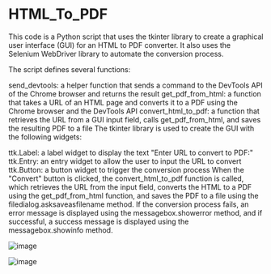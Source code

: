 # HTML_To_PDF
This code is a Python script that uses the tkinter library to create a graphical user interface (GUI) for an HTML to PDF converter. It also uses the Selenium WebDriver library to automate the conversion process.

The script defines several functions:

send_devtools: a helper function that sends a command to the DevTools API of the Chrome browser and returns the result
get_pdf_from_html: a function that takes a URL of an HTML page and converts it to a PDF using the Chrome browser and the DevTools API
convert_html_to_pdf: a function that retrieves the URL from a GUI input field, calls get_pdf_from_html, and saves the resulting PDF to a file
The tkinter library is used to create the GUI with the following widgets:

ttk.Label: a label widget to display the text "Enter URL to convert to PDF:"
ttk.Entry: an entry widget to allow the user to input the URL to convert
ttk.Button: a button widget to trigger the conversion process
When the "Convert" button is clicked, the convert_html_to_pdf function is called, which retrieves the URL from the input field, converts the HTML to a PDF using the get_pdf_from_html function, and saves the PDF to a file using the filedialog.asksaveasfilename method. If the conversion process fails, an error message is displayed using the messagebox.showerror method, and if successful, a success message is displayed using the messagebox.showinfo method.

![image](https://user-images.githubusercontent.com/125226131/236208515-7b0b5b4f-f673-4dfb-bb7d-7288f13a9fc1.png)

![image](https://user-images.githubusercontent.com/125226131/236208839-cef2829d-327a-4c21-b3eb-059ba82d1f0f.png)

